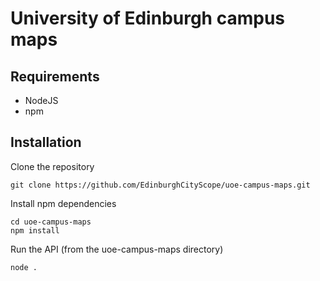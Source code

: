 University of Edinburgh campus maps
===================================

## Requirements

- NodeJS
- npm

## Installation

Clone the repository

```
git clone https://github.com/EdinburghCityScope/uoe-campus-maps.git
```

Install npm dependencies

```
cd uoe-campus-maps
npm install
```

Run the API (from the uoe-campus-maps directory)

```
node .
```
